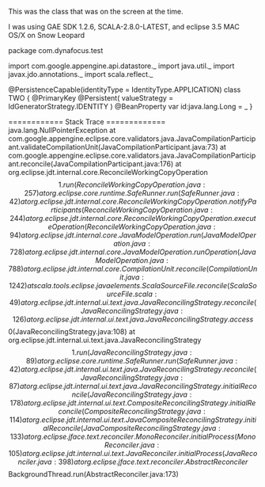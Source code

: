 This was the class that was on the screen at the time.

I was using GAE SDK 1.2.6, SCALA-2.8.0-LATEST, and eclipse 3.5 MAC OS/X on Snow Leopard

package com.dynafocus.test

import com.google.appengine.api.datastore._
import java.util._
import javax.jdo.annotations._
import scala.reflect._
  
@PersistenceCapable(identityType = IdentityType.APPLICATION) 
class TWO {
	@PrimaryKey
	@Persistent( valueStrategy = IdGeneratorStrategy.IDENTITY ) 
	@BeanProperty
	var id:java.lang.Long = _
}

============ Stack Trace =============
java.lang.NullPointerException
at com.google.appengine.eclipse.core.validators.java.JavaCompilationParticipant.validateCompilationUnit(JavaCompilationParticipant.java:73)
at com.google.appengine.eclipse.core.validators.java.JavaCompilationParticipant.reconcile(JavaCompilationParticipant.java:176)
at org.eclipse.jdt.internal.core.ReconcileWorkingCopyOperation$$1.run(ReconcileWorkingCopyOperation.java:257)
at org.eclipse.core.runtime.SafeRunner.run(SafeRunner.java:42)
at org.eclipse.jdt.internal.core.ReconcileWorkingCopyOperation.notifyParticipants(ReconcileWorkingCopyOperation.java:244)
at org.eclipse.jdt.internal.core.ReconcileWorkingCopyOperation.executeOperation(ReconcileWorkingCopyOperation.java:94)
at org.eclipse.jdt.internal.core.JavaModelOperation.run(JavaModelOperation.java:728)
at org.eclipse.jdt.internal.core.JavaModelOperation.runOperation(JavaModelOperation.java:788)
at org.eclipse.jdt.internal.core.CompilationUnit.reconcile(CompilationUnit.java:1242)
at scala.tools.eclipse.javaelements.ScalaSourceFile.reconcile(ScalaSourceFile.scala:49)
at org.eclipse.jdt.internal.ui.text.java.JavaReconcilingStrategy.reconcile(JavaReconcilingStrategy.java:126)
at org.eclipse.jdt.internal.ui.text.java.JavaReconcilingStrategy.access$$0(JavaReconcilingStrategy.java:108)
at org.eclipse.jdt.internal.ui.text.java.JavaReconcilingStrategy$$1.run(JavaReconcilingStrategy.java:89)
at org.eclipse.core.runtime.SafeRunner.run(SafeRunner.java:42)
at org.eclipse.jdt.internal.ui.text.java.JavaReconcilingStrategy.reconcile(JavaReconcilingStrategy.java:87)
at org.eclipse.jdt.internal.ui.text.java.JavaReconcilingStrategy.initialReconcile(JavaReconcilingStrategy.java:178)
at org.eclipse.jdt.internal.ui.text.CompositeReconcilingStrategy.initialReconcile(CompositeReconcilingStrategy.java:114)
at org.eclipse.jdt.internal.ui.text.JavaCompositeReconcilingStrategy.initialReconcile(JavaCompositeReconcilingStrategy.java:133)
at org.eclipse.jface.text.reconciler.MonoReconciler.initialProcess(MonoReconciler.java:105)
at org.eclipse.jdt.internal.ui.text.JavaReconciler.initialProcess(JavaReconciler.java:398)
at org.eclipse.jface.text.reconciler.AbstractReconciler$$BackgroundThread.run(AbstractReconciler.java:173)
